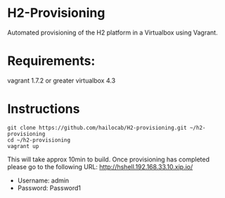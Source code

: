 # H2-Provisioning

Automated provisioning of the H2 platform in a Virtualbox using Vagrant.

# Requirements:

vagrant 1.7.2 or greater
virtualbox 4.3

# Instructions
```
git clone https://github.com/hailocab/H2-provisioning.git ~/h2-provisioning
cd ~/h2-provisioning
vagrant up
```  
This will take approx 10min to build. Once provisioning has completed please go to the following URL: 
http://hshell.192.168.33.10.xip.io/

* Username: admin
* Password: Password1
